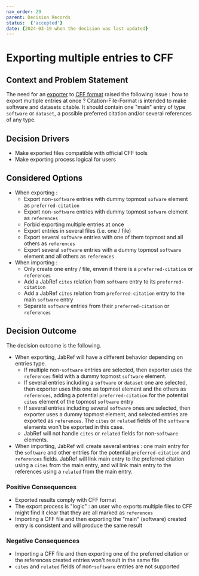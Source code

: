 ```yaml
---
nav_order: 29
parent: Decision Records
status:  {'accepted'}
date: {2024-03-19 when the decision was last updated}
---
```


<!-- we need to disable MD025, because we use the different heading "ADR Template" in the homepage (see above) than it is foreseen in the template -->
<!-- markdownlint-disable-next-line MD025 -->
# Exporting multiple entries to CFF 

## Context and Problem Statement

The need for an [exporter](https://github.com/JabRef/jabref/issues/10661) to [CFF format](https://github.com/citation-file-format/citation-file-format/blob/main/schema-guide.md) raised the following issue : how to export multiple entries at once ? Citation-File-Format is intended to make software and datasets citable. It should contain one "main" entry of type `software` or `dataset`, a possible preferred citation and/or several references of any type. 

<!-- This is an optional element. Feel free to remove. -->
## Decision Drivers

* Make exported files compatible with official CFF tools
* Make exporting process logical for users

## Considered Options

* When exporting : 
    * Export non-`software` entries with dummy topmost `sofware` element as `preferred-citation`
    * Export non-`software` entries with dummy topmost `sofware` element as `references`
    * Forbid exporting multiple entries at once
    * Export entries in several files (i.e. one / file)
    * Export several `software` entries with one of them topmost and all others as `references`
    * Export several `software` entries with a dummy topmost `software` element and all others as `references`
* When importing :  
    * Only create one entry / file, enven if there is a `preferred-citation` or `references`
    * Add a JabRef `cites` relation from `software` entry to its `preferred-citation` 
    * Add a JabRef `cites` relation from `preferred-citation` entry to the main `software` entry
    * Separate `software` entries from their `preferred-citation` or `references`

## Decision Outcome

The decision outcome is the following. 
* When exporting, JabRef will have a different behavior depending on entries type. 
    * If multiple non-`software` entries are selected, then exporter uses the `references` field with a dummy topmost `software` element.
    * If several entries including a `software` or `dataset` one are selected, then exporter uses this one as topmost element and the others as `references`, adding a potential `preferred-citation` for the potential `cites` element of the topmost `software` entry
    * If several entries including several `software` ones are selected, then exporter uses a dummy topmost element, and selected entries are exported as `references`. The `cites` or `related` fields of the `software` elements won't be exported in this case.
    * JabRef will not handle `cites` or `related` fields for non-`software` elements.
* When importing, JabRef will create several entries : one main entry for the `software` and other entries for the potential `preferred-citation` and `references` fields. JabRef will link main entry to the preferred citation using a `cites` from the main entry, and wil link main entry to the references using a `related` from the main entry. 

<!-- This is an optional element. Feel free to remove. -->
### Positive Consequences

* Exported results comply with CFF format
* The export process is "logic" : an user who exports multiple files to CFF might find it clear that they are all marked as `references` 
* Importing a CFF file and then exporting the "main" (software) created entry is consistent and will produce the same result

<!-- This is an optional element. Feel free to remove. -->
### Negative Consequences

* Importing a CFF file and then exporting one of the preferred citation or the references created entries won't result in the same file
* `cites` and `related` fields of non-`software` entries are not supported


